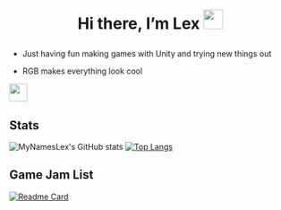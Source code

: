 # <p align="center"> Hi there, I’m Lex <img src="https://media.giphy.com/media/hvRJCLFzcasrR4ia7z/giphy.gif" width="35px"> </p>



- Just having fun making games with Unity and trying new things out

- RGB makes everything look cool

<img height="32" width="32" src="https://unpkg.com/simple-icons@v5/icons/unity.svg" />

## Stats

![MyNamesLex's GitHub stats](https://github-readme-stats.vercel.app/api?username=MyNamesLex&theme=algolia&show_icons=true&hide=prs)
[![Top Langs](https://github-readme-stats.vercel.app/api/top-langs/?username=MyNamesLex&layout=compact&theme=algolia&hide=shaderlab,asp.net,cython,&langs_count=6)](https://github.com/anuraghazra/github-readme-stats)

## Game Jam List

[![Readme Card](https://github-readme-stats.vercel.app/api/pin/?username=mynameslex&repo=all-jam-games&show_owner=true&theme=algolia)](https://github.com/mynameslex/All-Jam-Games)

